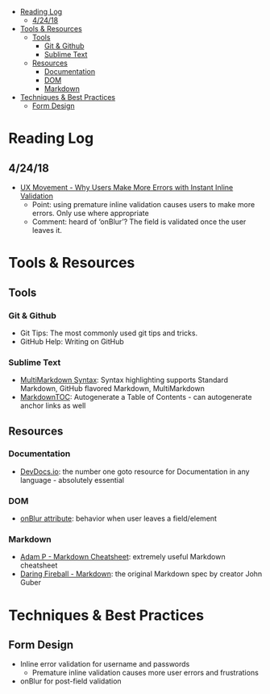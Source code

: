 <!-- MarkdownTOC -->

* [Reading Log](#reading-log)
    * [4/24/18](#42418)
* [Tools & Resources](#tools--resources)
    * [Tools](#tools)
        * [Git & Github](#git--github)
        * [Sublime Text](#sublime-text)
    * [Resources](#resources)
        * [Documentation](#documentation)
        * [DOM](#dom)
        * [Markdown](#markdown)
* [Techniques & Best Practices](#techniques--best-practices)
    * [Form Design](#form-design)

<!-- /MarkdownTOC -->

<a id="reading-log"></a>
# Reading Log

<a id="42418"></a>
## 4/24/18
* [UX Movement - Why Users Make More Errors with Instant Inline Validation](http://uxmovement.com/forms/why-users-make-more-errors-with-instant-inline-validation/?ref=webdesignernews.com) 
    * Point: using premature inline validation causes users to make more 
    errors. Only use where appropriate
    * Comment: heard of ‘onBlur’? The field is validated once the user 
    leaves it.

<a id="tools--resources"></a>
# Tools & Resources

<a id="tools"></a>
## Tools

<a id="git--github"></a>
### Git & Github
* Git Tips: The most commonly used git tips and tricks.
* GitHub Help: Writing on GitHub

<a id="sublime-text"></a>
### Sublime Text
* [MultiMarkdown Syntax](https://github.com/SublimeText-Markdown/MarkdownEditing): Syntax highlighting supports Standard Markdown, GitHub flavored Markdown, MultiMarkdown
* [MarkdownTOC](https://github.com/naokazuterada/MarkdownTOC): Autogenerate a Table of Contents - can autogenerate anchor links as well

<a id="resources"></a>
## Resources

<a id="documentation"></a>
### Documentation
* [DevDocs.io](https://devdocs.io): the number one goto resource for 
Documentation in any language - absolutely essential

<a id="dom"></a>
### DOM
* [onBlur attribute](https://devdocs.io/dom/globaleventhandlers/onblur): behavior when user leaves a field/element

<a id="markdown"></a>
### Markdown
* [Adam P - Markdown Cheatsheet](https://github.com/adam-p/markdown-here/wiki/Markdown-Cheatsheet): extremely useful Markdown cheatsheet
* [Daring Fireball - Markdown](https://daringfireball.net/projects/markdown/): the original Markdown spec by creator John Guber

<a id="techniques--best-practices"></a>
# Techniques & Best Practices

<a id="form-design"></a>
## Form Design
* Inline error validation for username and passwords
    * Premature inline validation causes more user errors and frustrations
* onBlur for post-field validation

